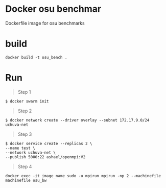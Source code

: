 # Docker osu benchmar
Dockerfile image for osu benchmarks

# build
```
docker build -t osu_bench .
```

# Run

> Step 1
```
$ docker swarm init
```
> Step 2
```
$ docker network create --driver overlay --subnet 172.17.9.0/24 uchuva-net
```
> Step 3
```
$ docker service create --replicas 2 \
--name test \
--network uchuva-net \
--publish 5000:22 ashael/openmpi:V2
```
> Step 4
```
docker exec -it image_name sudo -u mpirun mpirun -np 2 --machinefile machinefile osu_bw
```
